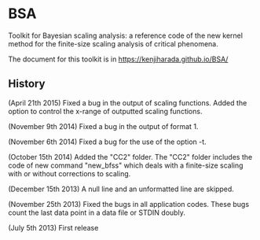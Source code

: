 BSA
===

Toolkit for Bayesian scaling analysis: a reference code of the new kernel method for the finite-size scaling analysis of critical phenomena.

The document for this toolkit is in
       https://kenjiharada.github.io/BSA/

## History

(April 21th 2015) Fixed a bug in the output of scaling functions. Added the option to control the x-range of outputted scaling functions.

(November 9th 2014) Fixed a bug in the output of format 1.

(November 6th 2014) Fixed a bug for the use of the option -t.

(October 15th 2014) Added the "CC2" folder. The "CC2" folder includes
the code of new command "new_bfss" which deals with a finite-size
scaling with or without corrections to scaling.

(December 15th 2013) A null line and an unformatted line are skipped.

(November 25th 2013) Fixed the bugs in all application codes.
These bugs count the last data point in a data file or STDIN doubly.

(July 5th 2013) First release
